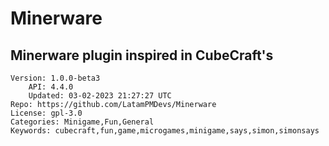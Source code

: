 # Minerware
## Minerware plugin inspired in CubeCraft's
```properties
Version: 1.0.0-beta3
    API: 4.4.0
    Updated: 03-02-2023 21:27:27 UTC
Repo: https://github.com/LatamPMDevs/Minerware
License: gpl-3.0
Categories: Minigame,Fun,General
Keywords: cubecraft,fun,game,microgames,minigame,says,simon,simonsays
```